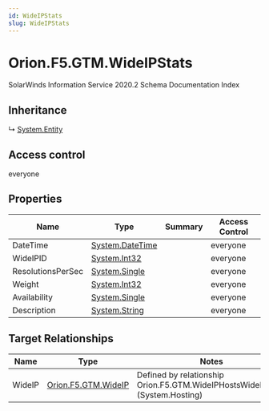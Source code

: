 ```yaml
---
id: WideIPStats
slug: WideIPStats
---
```


# Orion.F5.GTM.WideIPStats

SolarWinds Information Service 2020.2 Schema Documentation Index

## Inheritance

↳ [System.Entity](./../System/Entity)

## Access control

everyone

## Properties

| Name | Type | Summary | Access Control |
| ------ | ------ | ------ | ------ |
| DateTime | [System.DateTime](https://docs.microsoft.com/en-us/dotnet/api/system.datetime) |  | everyone |
| WideIPID | [System.Int32](https://docs.microsoft.com/en-us/dotnet/api/system.int32) |  | everyone |
| ResolutionsPerSec | [System.Single](https://docs.microsoft.com/en-us/dotnet/api/system.single) |  | everyone |
| Weight | [System.Int32](https://docs.microsoft.com/en-us/dotnet/api/system.int32) |  | everyone |
| Availability | [System.Single](https://docs.microsoft.com/en-us/dotnet/api/system.single) |  | everyone |
| Description | [System.String](https://docs.microsoft.com/en-us/dotnet/api/system.string) |  | everyone |

## Target Relationships

| Name | Type | Notes |
| ------ | ------ | ------ |
| WideIP | [Orion.F5.GTM.WideIP](./../Orion.F5.GTM/WideIP) | Defined by relationship Orion.F5.GTM.WideIPHostsWideIPStats (System.Hosting) |

